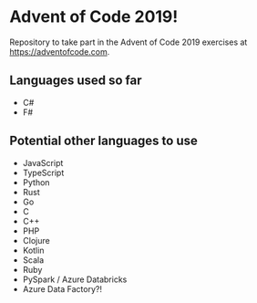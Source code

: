 # Advent of Code 2019!

Repository to take part in the Advent of Code 2019 exercises at https://adventofcode.com.

## Languages used so far

* C#
* F#

## Potential other languages to use

* JavaScript
* TypeScript
* Python
* Rust
* Go
* C
* C++
* PHP
* Clojure
* Kotlin
* Scala
* Ruby
* PySpark / Azure Databricks
* Azure Data Factory?!
